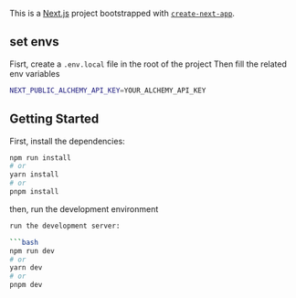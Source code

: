 This is a [Next.js](https://nextjs.org/) project bootstrapped with [`create-next-app`](https://github.com/vercel/next.js/tree/canary/packages/create-next-app).

## set envs
Fisrt, create a `.env.local` file in the root of the project 
Then fill the related env variables 
```bash
NEXT_PUBLIC_ALCHEMY_API_KEY=YOUR_ALCHEMY_API_KEY
```

## Getting Started
First, install the dependencies:

```bash
npm run install
# or
yarn install
# or
pnpm install
```
then, run the development environment

```bash
run the development server:

```bash
npm run dev
# or
yarn dev
# or
pnpm dev
```

